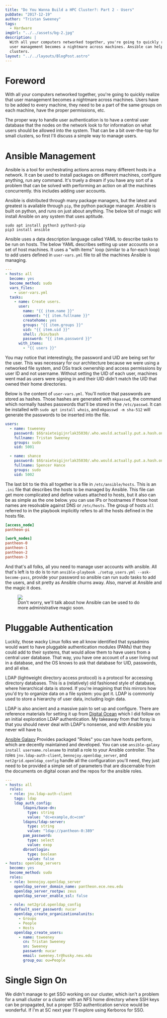 ```yaml
---
title: "Do You Wanna Build a HPC Cluster?: Part 2 - Users"
pubDate: "2017-12-19"
author: "Tristan Sweeney"
tags:
  - Hardware
imgUrl: "../../assets/bg-2.jpg"
description: |
  With all your computers networked together, you're going to quickly realize that
  user management becomes a nightmare across machines. Ansible can help for small
  clusters.
layout: "../../layouts/BlogPost.astro"
---
```


# Foreword

With all your computers networked together, you're going to quickly realize that
user management becomes a nightmare across machines. Users have to be added to
every machine, they need to be a part of the same groups on each machine, have
the proper permissions, etc.

The proper way to handle user authentication is to have a central user database
that the nodes on the network look to for information on what users should be
allowed into the system. That can be a bit over-the-top for small clusters, so
first I'll discuss a simple way to manage users.

# Ansible Management

Ansible is a tool for orchestrating actions across many different hosts in a
network. It can be used to install packages on different machines, configure
anything, run any command. It's truely a dream if you have any sort of a problem
that can be solved with performing an action on all the machines concurrently.
this includes adding user accounts.

Ansible is distributed through many package managers, but the latest and
greatest is available through `pip`, the python package manager. Ansible is
built on python, and runs on just about anything. The below bit of magic will
install Ansible on any system that uses aptitude.

```
sudo apt install python3 python3-pip
pip3 install ansible
```

Ansible uses a data description language called YAML to describe tasks to be run
on hosts. The below YAML describes setting up user accounts on a set of host
machines. It uses a "with items" loop (similar to a for-each loop) to add users
defined in `user-vars.yml` file to all the machines Ansible is managing.

```yaml
---
- hosts: all
  become: yes
  become_method: sudo
  vars_files:
    - user-vars.yml
  tasks:
    - name: Create users.
      user:
        name: "{{ item.name }}"
        comment: "{{ item.fullname }}"
        createhome: yes
        groups: "{{ item.groups }}"
        uid: "{{ item.uid }}"
        shell: /bin/bash
        password: "{{ item.password }}"
      with_items:
        - "{{ users }}"
```

You may notice that interestingly, the password and UID are being set for the
user. This was necessary for our architecture because we were using a
networked file system, and OSs track ownership and access permissions by user
ID and not username. Without setting the UID of each user, machines went mad as
users were signing in and their UID didn't match the UID that owned their home
directories.

Below is the content of `user-vars.yml`. You'll notice that passwords are stored
as hashes. Those hashes are generated with `mkpasswd`, the command which
normally hashes passwords that'll be stored in the `/etc/passwd`. It can be
installed with `sudo apt install whois`, and `mkpasswd -m sha-512` will generate
the passwords to be inserted into the file.

```YAML
users:
  - name: tsweeney
    password: $6$raieteigijnrlak35030/.who.would.actually.put.a.hash.online.sgf
    fullname: Tristan Sweeney
    groups: sudo
    uid: 5001

  - name: shance
    password: $6$raieteigijnrlak35030/.who.would.actually.put.a.hash.online.sgf
    fullname: Spencer Hance
    groups: sudo
    uid: 5002
```

The last bit to tie this all together is a file in `/etc/ansible/hosts`. This is
an `.ini` file that describes the hosts to be managed by Ansible. This file can
get more complicated and define values attached to hosts, but it also can be as
simple as the one below. you can use IPs or hostnames if those host names are
resolvable against DNS or `/etc/hosts`. The group of hosts `all` referred to in
the playbook implicitly refers to all the hosts defined in the hosts file.

```ini
[access_node]
pantheon-pi

[work_nodes]
pantheon-0
pantheon-1
pantheon-2
pantheon-3
```

And that's all folks, all you need to manage user accounts with ansible. All
that's left is to do is to run `ansible-playbook ./setup_users.yml
--ask-become-pass`, provide your password so ansible can run sudo tasks to add
the users, and sit pretty as Ansible churns away. Also, marvel at Ansible and
the magic it does.

<figure>
  <img src="http://i.imgur.com/H45R5Js.gif">
  <figcaption>
    Don't worry, we'll talk about how Ansible can be used to do more
    administrative magic soon.
  </figcaption>
</figure>

# Pluggable Authentication

Luckily, those wacky Linux folks we all know identified that sysadmins would
want to have pluggable authentication modules (PAMs) that they could add to
their systems, that would allow them to have users from a central user database.
That way, you have one account of a user living out in a database, and the OS
knows to ask that database for UID, passwords, and all else.

LDAP (lightweight directory access protocol) is a protocol for accessing
directory databases. This is a (relatively) old fashioned style of database,
where hierarchical data is stored. If you're imagining that this mirrors how
you'd try to organize data on a file system: you got it. LDAP is commonly used
to store a hierarchy of user data, including login data.

LDAP is also ancient and a massive pain to set up and configure. There are
reference materials for setting it up from [Digital Ocean](https://www.digitalocean.com/community/tutorials/how-to-authenticate-client-computers-using-ldap-on-an-ubuntu-12-04-vps)
which I did follow on an initial exploration LDAP authentication. My takeaway
from that foray is that you should never deal with LDAP's nonsense, and with
Ansible you never will have to.

[Ansible Galaxy](https://galaxy.ansible.com/) Provides packaged "Roles" you can
have hosts perform, which are decently maintained and developed. You can use
`ansible-galaxy install username.rolename` to install a role to your Ansible
controller. The roles `jnv.ldap-auth-client`, `bennojoy.openldap_server`,
and `net2grid.openldap_config` handle all the configuration you'll need, they
just need to be provided a simple set of parameters that are discernable from
the documents on digital ocean and the repos for the ansible roles.

```YAML
---
- hosts: all
  roles:
  - role: jnv.ldap-auth-client
    tags: ldap
    ldap_auth_config:
        ldapns/base-dn:
          type: string
          value: "dc=example,dc=com"
        ldapns/ldap-server:
          type: string
          value: "ldap://pantheon-0:389"
        pam_password:
          type: select
          value: exop
        dbrootlogin:
          type: boolean
          value: false
- hosts: openldap_servers
  become: yes
  become_method: sudo
  roles:
  - role: bennojoy.openldap_server
    openldap_server_domain_name: pantheon.ece.neu.edu
    openldap_server_rootpw: zeus
    openldap_server_enable_ssl: false

  - role: net2grid.openldap_config
    default_user_password: nucar
    openldap_create_organizationalunits:
      - Groups
      - People
      - Hosts
    openldap_create_users:
      - name: tsweeney
        cn: Tristan Sweeney
        sn: Sweeney
        password: nucar
        email: sweeney.tr@husky.neu.edu
        group_ou: ou=People
```

# Single Sign On

We didn't manage to get SSO working on our cluster, which isn't a problem for a
small cluster or a cluster with an NFS home directory where SSH keys can be
propagated, but a proper SSO authentication service would be wonderful. If I'm
at SC next year I'll explore using Kerboros for SSO.
